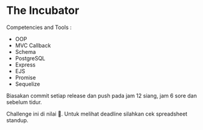 # The Incubator

Competencies and Tools :
- OOP
- MVC Callback
- Schema
- PostgreSQL
- Express
- EJS
- Promise	
- Sequelize

Biasakan commit setiap release dan push pada jam 12 siang, jam 6 sore dan sebelum tidur.

Challenge ini di nilai 💯.
Untuk melihat deadline silahkan cek spreadsheet standup.